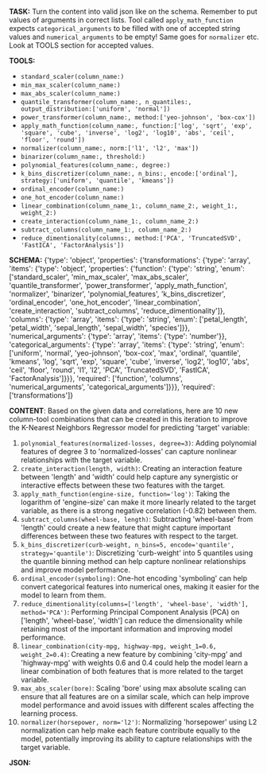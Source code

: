 **TASK:**
Turn the content into valid json like on the schema.
Remember to put values of arguments in correct lists.
Tool called `apply_math_function` expects `categorical_arguments` to be filled with one of accepted string values and `numerical_arguments` to be empty! Same goes for `normalizer` etc. Look at TOOLS section for accepted values.

**TOOLS:**
- `standard_scaler(column_name:)`
- `min_max_scaler(column_name:)`
- `max_abs_scaler(column_name:)`
- `quantile_transformer(column_name:, n_quantiles:, output_distribution:['uniform', 'normal'])`
- `power_transformer(column_name:, method:['yeo-johnson', 'box-cox'])`
- `apply_math_function(column_name:, function:['log', 'sqrt', 'exp', 'square', 'cube', 'inverse', 'log2', 'log10', 'abs', 'ceil', 'floor', 'round'])`
- `normalizer(column_name:, norm:['l1', 'l2', 'max'])`
- `binarizer(column_name:, threshold:)`
- `polynomial_features(column_name:, degree:)`
- `k_bins_discretizer(column_name:, n_bins:, encode:['ordinal'], strategy:['uniform', 'quantile', 'kmeans'])`
- `ordinal_encoder(column_name:)`
- `one_hot_encoder(column_name:)`
- `linear_combination(column_name_1:, column_name_2:, weight_1:, weight_2:)`
- `create_interaction(column_name_1:, column_name_2:)`
- `subtract_columns(column_name_1:, column_name_2:)`
- `reduce_dimentionality(columns:, method:['PCA', 'TruncatedSVD', 'FastICA', 'FactorAnalysis'])`

**SCHEMA:**
{'type': 'object', 'properties': {'transformations': {'type': 'array', 'items': {'type': 'object', 'properties': {'function': {'type': 'string', 'enum': ['standard_scaler', 'min_max_scaler', 'max_abs_scaler', 'quantile_transformer', 'power_transformer', 'apply_math_function', 'normalizer', 'binarizer', 'polynomial_features', 'k_bins_discretizer', 'ordinal_encoder', 'one_hot_encoder', 'linear_combination', 'create_interaction', 'subtract_columns', 'reduce_dimentionality']}, 'columns': {'type': 'array', 'items': {'type': 'string', 'enum': ['petal_length', 'petal_width', 'sepal_length', 'sepal_width', 'species']}}, 'numerical_arguments': {'type': 'array', 'items': {'type': 'number'}}, 'categorical_arguments': {'type': 'array', 'items': {'type': 'string', 'enum': ['uniform', 'normal', 'yeo-johnson', 'box-cox', 'max', 'ordinal', 'quantile', 'kmeans', 'log', 'sqrt', 'exp', 'square', 'cube', 'inverse', 'log2', 'log10', 'abs', 'ceil', 'floor', 'round', 'l1', 'l2', 'PCA', 'TruncatedSVD', 'FastICA', 'FactorAnalysis']}}}, 'required': ['function', 'columns', 'numerical_arguments', 'categorical_arguments']}}}, 'required': ['transformations']}

**CONTENT**:
 Based on the given data and correlations, here are 10 new column-tool combinations that can be created in this iteration to improve the K-Nearest Neighbors Regressor model for predicting 'target' variable:

1. `polynomial_features(normalized-losses, degree=3)`: Adding polynomial features of degree 3 to 'normalized-losses' can capture nonlinear relationships with the target variable.
2. `create_interaction(length, width)`: Creating an interaction feature between 'length' and 'width' could help capture any synergistic or interactive effects between these two features with the target.
3. `apply_math_function(engine-size, function='log')`: Taking the logarithm of 'engine-size' can make it more linearly related to the target variable, as there is a strong negative correlation (-0.82) between them.
4. `subtract_columns(wheel-base, length)`: Subtracting 'wheel-base' from 'length' could create a new feature that might capture important differences between these two features with respect to the target.
5. `k_bins_discretizer(curb-weight, n_bins=5, encode='quantile', strategy='quantile')`: Discretizing 'curb-weight' into 5 quantiles using the quantile binning method can help capture nonlinear relationships and improve model performance.
6. `ordinal_encoder(symboling)`: One-hot encoding 'symboling' can help convert categorical features into numerical ones, making it easier for the model to learn from them.
7. `reduce_dimentionality(columns=['length', 'wheel-base', 'width'], method='PCA')`: Performing Principal Component Analysis (PCA) on ['length', 'wheel-base', 'width'] can reduce the dimensionality while retaining most of the important information and improving model performance.
8. `linear_combination(city-mpg, highway-mpg, weight_1=0.6, weight_2=0.4)`: Creating a new feature by combining 'city-mpg' and 'highway-mpg' with weights 0.6 and 0.4 could help the model learn a linear combination of both features that is more related to the target variable.
9. `max_abs_scaler(bore)`: Scaling 'bore' using max absolute scaling can ensure that all features are on a similar scale, which can help improve model performance and avoid issues with different scales affecting the learning process.
10. `normalizer(horsepower, norm='l2')`: Normalizing 'horsepower' using L2 normalization can help make each feature contribute equally to the model, potentially improving its ability to capture relationships with the target variable.

**JSON:**
